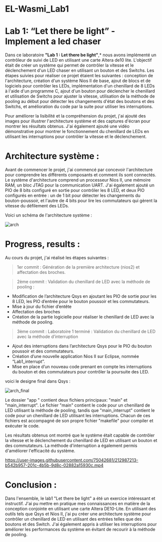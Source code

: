 # EL-Wasmi_Lab1
# **Lab 1: “Let there be light” - Implement a led chaser**

Dans ce laboratoire **"Lab 1 : Let there be light"**,* nous avons implémenté un contrôleur de suivi de LED en utilisant une carte Altera de10 lite. L'objectif était de créer un système qui permet de contrôler la vitesse et le déclenchement d'un LED chaser en utilisant un bouton et des Switchs. Les étapes suivies pour réaliser ce projet étaient les suivantes : conception de l'architecture, création d'un système Nios II de base, ajout de blocs et de logiciels pour contrôler les LEDs, implémentation d'un chenillard de 8 LEDs à l'aide d'un programme C, ajout d'un bouton pour déclencher le chenillard et utilisation de Switchs pour ajuster la vitesse, utilisation de la méthode de pooling au début pour détecter les changements d'état des boutons et des Switchs, et amélioration du code par la suite pour utiliser les interruptions.

Pour améliorer la lisibilité et la compréhension du projet, j'ai ajouté des images pour illustrer l'architecture système et des captures d'écran pour montrer les résultats obtenus.
J'ai également ajouté une vidéo démonstrative pour montrer le fonctionnement du chenillard de LEDs en utilisant les interruptions pour contrôler la vitesse et le déclenchement.


# **Architecture système :**

Avant de commencer le projet, j'ai commencé par concevoir l'architecture pour comprendre les différents composants et comment ils sont connectés. Le système d'architecture comprend un processeur Nios II, une mémoire RAM, un bloc JTAG pour la communication UART. J'ai également ajouté un PIO de 8 bits configuré en sortie pour contrôler les 8 LED, et deux PIO configurés en entrée : un de 1 bit pour détecter les changements du bouton-poussoir, et l'autre de 4 bits pour lire les commutateurs qui gèrent la vitesse du défilement des LEDs.

Voici un schéma de l'architecture système :

![arch](https://user-images.githubusercontent.com/75042681/213020251-74d2d2a9-cf18-42fd-87c6-4726c6c88ac5.PNG)



# Progress, results :
Au cours du projet, j'ai réalisé les étapes suivantes :
> 1er commit : Génération de la première architecture (nios2) et affectation des broches.

> 2ème commit : Validation du chenillard de LED avec la méthode de pooling :
- Modification de l’architecture Qsys en ajoutant les PIO de sortie pour les 8 LED, les PIO d’entrée pour le bouton poussoir et les commutateurs.
- Mise à jour du fichier d’entête
- Affectation des broches
- Création de la partie logicielle pour réaliser le chenillard de LED avec la méthode de pooling.

> 3ème commit : Laboratoire 1 terminé : Validation du chenillard de LED avec la méthode d’interruption

- Ajout des interruptions dans l’architecture Qsys pour le PIO du bouton poussoir et des commutateurs.
- Création d’une nouvelle application Nios II sur Eclipse, nommée “Lab1_interrupt”.
- Mise en place d’un nouveau code prenant en compte les interruptions du bouton et des commutateurs pour contrôler la poursuite des LED.




voici le designe final dans Qsys : 

![arch_final](https://user-images.githubusercontent.com/75042681/213018759-b429be1b-e10a-4762-9623-4eb828ba8ad9.PNG)


Le dossier "app " contient deux fichiers principaux: "main" et "main_interrupt". Le fichier "main" contient le code pour un chenillard de LED utilisant la méthode de pooling, tandis que "main_interrupt" contient le code pour un chenillard de LED utilisant les interruptions. Chacun de ces fichiers est accompagné de son propre fichier "makefile" pour compiler et exécuter le code. 

Les résultats obtenus ont montré que le système était capable de contrôler la vitesse et le déclenchement du chenillard de LED en utilisant un bouton et des commutateurs. La méthode d'interruption a également permis d'améliorer l'efficacité du système.



https://user-images.githubusercontent.com/75042681/212987213-b542b957-201c-4b5b-9d8c-02882a15930c.mp4

# Conclusion :

Dans l'ensemble, le lab1 "Let there be light" a été un exercice intéressant et instructif. J'ai pu mettre en pratique mes connaissances en matière de la conception conjointe en utilisant une carte Altera DE10-Lite. En utilisant des outils tels que Qsys et Nios II, j'ai pu créer une architecture système pour contrôler un chenillard de LED en utilisant des entrées telles que des boutons et des Switch. J'ai également appris à utiliser les interruptions pour améliorer les performances du système en évitant de recourir à la méthode de pooling. 
